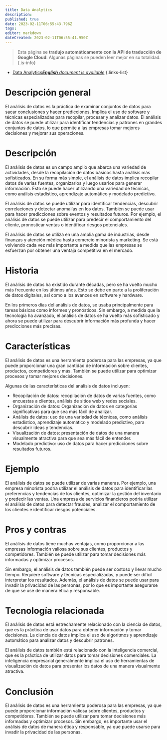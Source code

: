 ```yaml
---
title: Data Analytics
description: 
published: true
date: 2023-02-11T06:55:43.796Z
tags: 
editor: markdown
dateCreated: 2023-02-11T06:55:41.950Z
---
```


> Esta página se **tradujo automáticamente con la API de traducción de Google Cloud**.
Algunas páginas se pueden leer mejor en su totalidad.{.is-info}



- [Data Analytics***English** document is available*](/en/Knowledge-base/Dictionary/data-analytics)
{.links-list}


# Descripción general
El análisis de datos es la práctica de examinar conjuntos de datos para sacar conclusiones y hacer predicciones. Implica el uso de software y técnicas especializadas para recopilar, procesar y analizar datos. El análisis de datos se puede utilizar para identificar tendencias y patrones en grandes conjuntos de datos, lo que permite a las empresas tomar mejores decisiones y mejorar sus operaciones.

# Descripción
El análisis de datos es un campo amplio que abarca una variedad de actividades, desde la recopilación de datos básicos hasta análisis más sofisticados. En su forma más simple, el análisis de datos implica recopilar datos de varias fuentes, organizarlos y luego usarlos para generar información. Esto se puede hacer utilizando una variedad de técnicas, como análisis estadístico, aprendizaje automático y modelado predictivo.

El análisis de datos se puede utilizar para identificar tendencias, descubrir correlaciones y detectar anomalías en los datos. También se puede usar para hacer predicciones sobre eventos y resultados futuros. Por ejemplo, el análisis de datos se puede utilizar para predecir el comportamiento del cliente, pronosticar ventas o identificar riesgos potenciales.

El análisis de datos se utiliza en una amplia gama de industrias, desde finanzas y atención médica hasta comercio minorista y marketing. Se está volviendo cada vez más importante a medida que las empresas se esfuerzan por obtener una ventaja competitiva en el mercado.

# Historia
El análisis de datos ha existido durante décadas, pero se ha vuelto mucho más frecuente en los últimos años. Esto se debe en parte a la proliferación de datos digitales, así como a los avances en software y hardware.

En los primeros días del análisis de datos, se usaba principalmente para tareas básicas como informes y pronósticos. Sin embargo, a medida que la tecnología ha avanzado, el análisis de datos se ha vuelto más sofisticado y ahora se puede utilizar para descubrir información más profunda y hacer predicciones más precisas.

# Características
El análisis de datos es una herramienta poderosa para las empresas, ya que puede proporcionar una gran cantidad de información sobre clientes, productos, competidores y más. También se puede utilizar para optimizar procesos y tomar mejores decisiones.

Algunas de las características del análisis de datos incluyen:

- Recopilación de datos: recopilación de datos de varias fuentes, como encuestas a clientes, análisis de sitios web y redes sociales.
- Organización de datos: Organización de datos en categorías significativas para que sea más fácil de analizar.
- Análisis de datos: uso de una variedad de técnicas, como análisis estadístico, aprendizaje automático y modelado predictivo, para descubrir ideas y tendencias.
- Visualización de datos: presentación de datos de una manera visualmente atractiva para que sea más fácil de entender.
- Modelado predictivo: uso de datos para hacer predicciones sobre resultados futuros.

# Ejemplo
El análisis de datos se puede utilizar de varias maneras. Por ejemplo, una empresa minorista podría utilizar el análisis de datos para identificar las preferencias y tendencias de los clientes, optimizar la gestión del inventario y predecir las ventas. Una empresa de servicios financieros podría utilizar el análisis de datos para detectar fraudes, analizar el comportamiento de los clientes e identificar riesgos potenciales.

# Pros y contras
El análisis de datos tiene muchas ventajas, como proporcionar a las empresas información valiosa sobre sus clientes, productos y competidores. También se puede utilizar para tomar decisiones más informadas y optimizar procesos.

Sin embargo, el análisis de datos también puede ser costoso y llevar mucho tiempo. Requiere software y técnicas especializadas, y puede ser difícil interpretar los resultados. Además, el análisis de datos se puede usar para invadir la privacidad de las personas, por lo que es importante asegurarse de que se use de manera ética y responsable.

# Tecnología relacionada
El análisis de datos está estrechamente relacionado con la ciencia de datos, que es la práctica de usar datos para obtener información y tomar decisiones. La ciencia de datos implica el uso de algoritmos y aprendizaje automático para analizar datos y descubrir patrones.

El análisis de datos también está relacionado con la inteligencia comercial, que es la práctica de utilizar datos para tomar decisiones comerciales. La inteligencia empresarial generalmente implica el uso de herramientas de visualización de datos para presentar los datos de una manera visualmente atractiva.

# Conclusión
El análisis de datos es una herramienta poderosa para las empresas, ya que puede proporcionar información valiosa sobre clientes, productos y competidores. También se puede utilizar para tomar decisiones más informadas y optimizar procesos. Sin embargo, es importante usar el análisis de datos de manera ética y responsable, ya que puede usarse para invadir la privacidad de las personas.